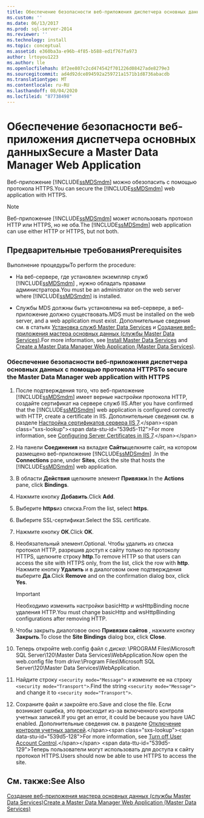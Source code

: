 ```yaml
---
title: Обеспечение безопасности веб-приложения диспетчера основных данных | Документы Майкрософт
ms.custom: ''
ms.date: 06/13/2017
ms.prod: sql-server-2014
ms.reviewer: ''
ms.technology: install
ms.topic: conceptual
ms.assetid: e360ba3a-e96b-4f85-b588-ed1f767fa973
author: lrtoyou1223
ms.author: lle
ms.openlocfilehash: 8f2ee807c2cd474542f701226d08427ade8279e3
ms.sourcegitcommit: ad4d92dce894592a259721a1571b1d8736abacdb
ms.translationtype: MT
ms.contentlocale: ru-RU
ms.lasthandoff: 08/04/2020
ms.locfileid: "87738498"
---
```

# <a name="secure-a-master-data-manager-web-application"></a><span data-ttu-id="539d5-102">Обеспечение безопасности веб-приложения диспетчера основных данных</span><span class="sxs-lookup"><span data-stu-id="539d5-102">Secure a Master Data Manager Web Application</span></span>
  <span data-ttu-id="539d5-103">Веб-приложение [!INCLUDE[ssMDSmdm](../../includes/ssmdsmdm-md.md)] можно обезопасить с помощью протокола HTTPS.</span><span class="sxs-lookup"><span data-stu-id="539d5-103">You can secure the [!INCLUDE[ssMDSmdm](../../includes/ssmdsmdm-md.md)] web application with HTTPS.</span></span>  
  
> [!NOTE]  
>  <span data-ttu-id="539d5-104">Веб-приложение [!INCLUDE[ssMDSmdm](../../includes/ssmdsmdm-md.md)] может использовать протокол HTTP или HTTPS, но не оба.</span><span class="sxs-lookup"><span data-stu-id="539d5-104">The [!INCLUDE[ssMDSmdm](../../includes/ssmdsmdm-md.md)] web application can use either HTTP or HTTPS, but not both.</span></span>  
  
## <a name="prerequisites"></a><span data-ttu-id="539d5-105">Предварительные требования</span><span class="sxs-lookup"><span data-stu-id="539d5-105">Prerequisites</span></span>  
 <span data-ttu-id="539d5-106">Выполнение процедуры</span><span class="sxs-lookup"><span data-stu-id="539d5-106">To perform the procedure:</span></span>  
  
-   <span data-ttu-id="539d5-107">На веб-сервере, где установлен экземпляр служб [!INCLUDE[ssMDSmdm](../../includes/ssmdsmdm-md.md)] , нужно обладать правами администратора.</span><span class="sxs-lookup"><span data-stu-id="539d5-107">You must be an administrator on the web server where [!INCLUDE[ssMDSmdm](../../includes/ssmdsmdm-md.md)] is installed.</span></span>  
  
-   <span data-ttu-id="539d5-108">Службы MDS должны быть установлены на веб-сервере, а веб-приложение должно существовать.</span><span class="sxs-lookup"><span data-stu-id="539d5-108">MDS must be installed on the web server, and a web application must exist.</span></span> <span data-ttu-id="539d5-109">Дополнительные сведения см. в статьях [Установка служб Master Data Services](install-master-data-services.md) и [Создание веб-приложения мастера основных данных (службы Master Data Services)](create-a-master-data-manager-web-application-master-data-services.md).</span><span class="sxs-lookup"><span data-stu-id="539d5-109">For more information, see [Install Master Data Services](install-master-data-services.md) and [Create a Master Data Manager Web Application &#40;Master Data Services&#41;](create-a-master-data-manager-web-application-master-data-services.md).</span></span>  
  
### <a name="to-secure-the-master-data-manager-web-application-with-https"></a><span data-ttu-id="539d5-110">Обеспечение безопасности веб-приложения диспетчера основных данных с помощью протокола HTTPS</span><span class="sxs-lookup"><span data-stu-id="539d5-110">To secure the Master Data Manager web application with HTTPS</span></span>  
  
1.  <span data-ttu-id="539d5-111">После подтверждения того, что веб-приложение [!INCLUDE[ssMDSmdm](../../includes/ssmdsmdm-md.md)] имеет верные настройки протокола HTTP, создайте сертификат на сервере служб IIS.</span><span class="sxs-lookup"><span data-stu-id="539d5-111">After you have confirmed that the [!INCLUDE[ssMDSmdm](../../includes/ssmdsmdm-md.md)] web application is configured correctly with HTTP, create a certificate in IIS.</span></span> <span data-ttu-id="539d5-112">Дополнительные сведения см. в разделе [Настройка сертификатов сервера IIS 7](https://technet.microsoft.com/library/cc732230\(WS.10\).aspx).</span><span class="sxs-lookup"><span data-stu-id="539d5-112">For more information, see [Configuring Server Certificates in IIS 7](https://technet.microsoft.com/library/cc732230\(WS.10\).aspx).</span></span>  
  
2.  <span data-ttu-id="539d5-113">На панели **Соединения** на вкладке **Сайты**щелкните сайт, на котором размещено веб-приложение [!INCLUDE[ssMDSmdm](../../includes/ssmdsmdm-md.md)] .</span><span class="sxs-lookup"><span data-stu-id="539d5-113">In the **Connections** pane, under **Sites**, click the site that hosts the [!INCLUDE[ssMDSmdm](../../includes/ssmdsmdm-md.md)] web application.</span></span>  
  
3.  <span data-ttu-id="539d5-114">В области **Действия** щелкните элемент **Привязки**.</span><span class="sxs-lookup"><span data-stu-id="539d5-114">In the **Actions** pane, click **Bindings**.</span></span>  
  
4.  <span data-ttu-id="539d5-115">Нажмите кнопку **Добавить**.</span><span class="sxs-lookup"><span data-stu-id="539d5-115">Click **Add**.</span></span>  
  
5.  <span data-ttu-id="539d5-116">Выберите **https**из списка.</span><span class="sxs-lookup"><span data-stu-id="539d5-116">From the list, select **https**.</span></span>  
  
6.  <span data-ttu-id="539d5-117">Выберите SSL-сертификат.</span><span class="sxs-lookup"><span data-stu-id="539d5-117">Select the SSL certificate.</span></span>  
  
7.  <span data-ttu-id="539d5-118">Нажмите кнопку **ОК**.</span><span class="sxs-lookup"><span data-stu-id="539d5-118">Click **OK**.</span></span>  
  
8.  <span data-ttu-id="539d5-119">Необязательный элемент.</span><span class="sxs-lookup"><span data-stu-id="539d5-119">Optional.</span></span> <span data-ttu-id="539d5-120">Чтобы удалить из списка протокол HTTP, разрешив доступ к сайту только по протоколу HTTPS, щелкните строку **http**.</span><span class="sxs-lookup"><span data-stu-id="539d5-120">To remove HTTP so that users can access the site with HTTPS only, from the list, click the row with **http**.</span></span> <span data-ttu-id="539d5-121">Нажмите кнопку **Удалить** и в диалоговом окне подтверждения выберите **Да**.</span><span class="sxs-lookup"><span data-stu-id="539d5-121">Click **Remove** and on the confirmation dialog box, click **Yes**.</span></span>  
  
    > [!IMPORTANT]  
    >  <span data-ttu-id="539d5-122">Необходимо изменить настройки basicHttp и wsHttpBinding после удаления HTTP.</span><span class="sxs-lookup"><span data-stu-id="539d5-122">You must change basicHttp and wsHttpBinding configurations after removing HTTP.</span></span>  
  
9. <span data-ttu-id="539d5-123">Чтобы закрыть диалоговое окно **Привязки сайтов** , нажмите кнопку **Закрыть**.</span><span class="sxs-lookup"><span data-stu-id="539d5-123">To close the **Site Bindings** dialog box, click **Close**.</span></span>  
  
10. <span data-ttu-id="539d5-124">Теперь откройте web.config файл с *диска*: \PROGRAM Files\Microsoft SQL Server\120\Master Data Services\WebApplication.</span><span class="sxs-lookup"><span data-stu-id="539d5-124">Now open the web.config file from *drive*:\Program Files\Microsoft SQL Server\120\Master Data Services\WebApplication.</span></span>  
  
11. <span data-ttu-id="539d5-125">Найдите строку `<security mode="Message">` и измените ее на строку `<security mode="Transport">`.</span><span class="sxs-lookup"><span data-stu-id="539d5-125">Find the string `<security mode="Message">` and change it to `<security mode="Transport">`.</span></span>  
  
12. <span data-ttu-id="539d5-126">Сохраните файл и закройте его.</span><span class="sxs-lookup"><span data-stu-id="539d5-126">Save and close the file.</span></span> <span data-ttu-id="539d5-127">Если возникает ошибка, это происходит из-за включенного контроля учетных записей.</span><span class="sxs-lookup"><span data-stu-id="539d5-127">If you get an error, it could be because you have UAC enabled.</span></span> <span data-ttu-id="539d5-128">Дополнительные сведения см. в разделе [Отключение контроля учетных записей](https://technet.microsoft.com/library/cc709691\(WS.10\).aspx).</span><span class="sxs-lookup"><span data-stu-id="539d5-128">For more information, see [Turn off User Account Control](https://technet.microsoft.com/library/cc709691\(WS.10\).aspx).</span></span> <span data-ttu-id="539d5-129">Теперь пользователи могут использовать для доступа к сайту протокол HTTPS.</span><span class="sxs-lookup"><span data-stu-id="539d5-129">Users should now be able to use HTTPS to access the site.</span></span>  
  
## <a name="see-also"></a><span data-ttu-id="539d5-130">См. также:</span><span class="sxs-lookup"><span data-stu-id="539d5-130">See Also</span></span>  
 [<span data-ttu-id="539d5-131">Создание веб-приложения мастера основных данных (службы Master Data Services)</span><span class="sxs-lookup"><span data-stu-id="539d5-131">Create a Master Data Manager Web Application &#40;Master Data Services&#41;</span></span>](create-a-master-data-manager-web-application-master-data-services.md)  
  
  
